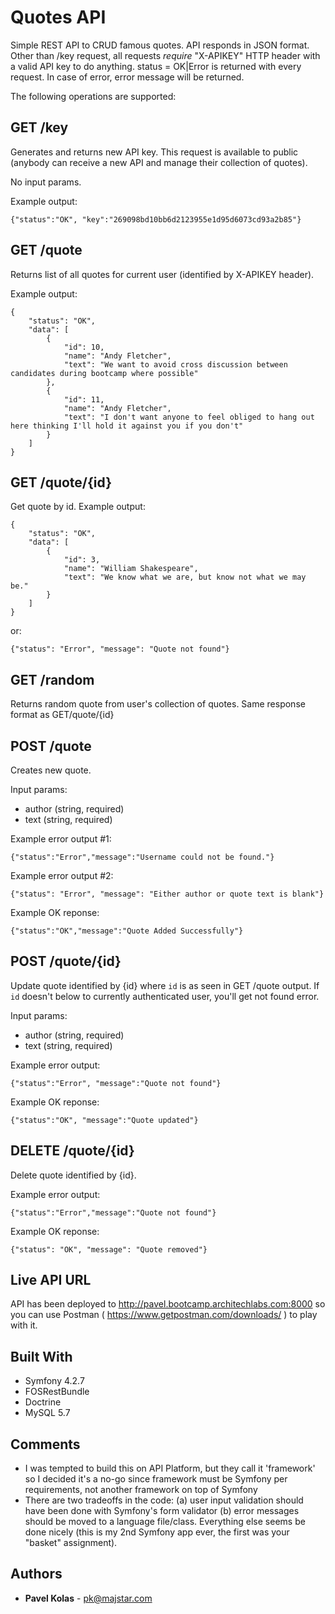 # Quotes API

Simple REST API to CRUD famous quotes. API responds in JSON format.
Other than /key request, all requests *require* "X-APIKEY" HTTP header with a valid API key to do anything.
status = OK|Error is returned with every request. In case of error, error message will be returned.

The following operations are supported:

## GET /key

Generates and returns new API key. This request is available to public (anybody can receive a new API and manage their collection of quotes).

No input params.

Example output:
```
{"status":"OK", "key":"269098bd10bb6d2123955e1d95d6073cd93a2b85"}
```
## GET /quote

Returns list of all quotes for current user (identified by X-APIKEY header).

Example output:
```
{
    "status": "OK",
    "data": [
        {
            "id": 10,
            "name": "Andy Fletcher",
            "text": "We want to avoid cross discussion between candidates during bootcamp where possible"
        },
        {
            "id": 11,
            "name": "Andy Fletcher",
            "text": "I don't want anyone to feel obliged to hang out here thinking I'll hold it against you if you don't"
        }
    ]
}
```
## GET /quote/{id}

Get quote by id. Example output:
```
{
    "status": "OK",
    "data": [
        {
            "id": 3,
            "name": "William Shakespeare",
            "text": "We know what we are, but know not what we may be."
        }
    ]
}
```

or:
```
{"status": "Error", "message": "Quote not found"}
```

## GET /random

Returns random quote from user's collection of quotes. Same response format as GET/quote/{id}

## POST /quote

Creates new quote.

Input params:
* author	(string, required)
* text 		(string, required)

Example error output #1:
```
{"status":"Error","message":"Username could not be found."}
```

Example error output #2:
```
{"status": "Error", "message": "Either author or quote text is blank"}
```

Example OK reponse:
```
{"status":"OK","message":"Quote Added Successfully"}
```
## POST /quote/{id}

Update quote identified by {id} where `id` is as seen in GET /quote output. If `id` doesn't below to currently authenticated user, you'll get not found error.

Input params:
* author	(string, required)
* text 		(string, required)

Example error output:

```
{"status":"Error", "message":"Quote not found"}
```

Example OK reponse:

```
{"status":"OK", "message":"Quote updated"}
```

## DELETE /quote/{id}

Delete quote identified by {id}.

Example error output:
```
{"status":"Error","message":"Quote not found"}
```

Example OK reponse:
```
{"status": "OK", "message": "Quote removed"}
```
## Live API URL

API has been deployed to http://pavel.bootcamp.architechlabs.com:8000 so you can use Postman ( https://www.getpostman.com/downloads/ ) to play with it.

## Built With

* Symfony 4.2.7
* FOSRestBundle
* Doctrine
* MySQL 5.7

## Comments

* I was tempted to build this on API Platform, but they call it 'framework' so I decided it's a no-go since framework must be Symfony per requirements, not another framework on top of Symfony
* There are two tradeoffs in the code: (a) user input validation should have been done with Symfony's form validator (b) error messages should be moved to a language file/class. Everything else seems be done nicely (this is my 2nd Symfony app ever, the first was your "basket" assignment).

## Authors

* **Pavel Kolas** - pk@majstar.com
